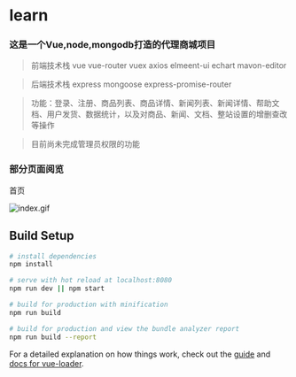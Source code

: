 # learn

### 这是一个Vue,node,mongodb打造的代理商城项目

>前端技术栈 vue vue-router vuex axios elmeent-ui echart mavon-editor

>后端技术栈 express mongoose express-promise-router

>功能：登录、注册、商品列表、商品详情、新闻列表、新闻详情、帮助文档、用户发货、数据统计，以及对商品、新闻、文档、整站设置的增删查改等操作

> 目前尚未完成管理员权限的功能

### 部分页面阅览

首页

![index.gif](http://upload-images.jianshu.io/upload_images/7983800-557b99d6680f5e38.gif?imageMogr2/auto-orient/strip%7CimageView2/2/w/1240)

## Build Setup

``` bash
# install dependencies
npm install

# serve with hot reload at localhost:8080
npm run dev || npm start

# build for production with minification
npm run build

# build for production and view the bundle analyzer report
npm run build --report
```

For a detailed explanation on how things work, check out the [guide](http://vuejs-templates.github.io/webpack/) and [docs for vue-loader](http://vuejs.github.io/vue-loader).
